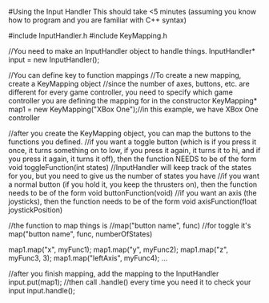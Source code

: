 #Using the Input Handler
This should take <5 minutes (assuming you know how to program and you are familiar with C++ syntax)

#include InputHandler.h
#include KeyMapping.h

//You need to make an InputHandler object to handle things.
InputHandler* input = new InputHandler();

//You can define key to function mappings
//To create a new mapping, create a KeyMapping object
//since the number of axes, buttons, etc. are different for every game controller, you need to specify which game controller you are defining the mapping for in the constructor
KeyMapping* map1 = new KeyMapping("XBox One");//in this example, we have XBox One controller

//after you create the KeyMapping object, you can map the buttons to the functions you defined.
//if you want a toggle button (which is if you press it once, it turns something on to low, if you press it again, it turns it to hi, and if you press it again, it turns it off), then the function NEEDS to be of the form
	void toggleFunction(int states)
//InputHandler will keep track of the states for you, but you need to give us the number of states you have
//if you want a normal button (if you hold it, you keep the thrusters on), then the function needs to be of the form
	void buttonFunction(void)
//if you want an axis (the joysticks), then the function needs to be of the form
	void axisFunction(float joystickPosition)

//the function to map things is
//map("button name", func)
//for toggle it's map("button name", func, numberOfStates)

map1.map("x", myFunc1);
map1.map("y", myFunc2);
map1.map("z", myFunc3, 3);
map1.map("leftAxis", myFunc4);
...

//after you finish mapping, add the mapping to the InputHandler
input.put(map1);
//then call .handle() every time you need it to check your input
input.handle();